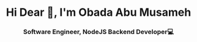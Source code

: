 <h1 align="center">Hi Dear 👋, I'm Obada Abu Musameh</h1>
<h3 align="center">Software Engineer, NodeJS Backend Developer💻</h3>

<!--
**obadatech01/obadatech01** is a ✨ _special_ ✨ repository because its `README.md` (this file) appears on your GitHub profile.

Here are some ideas to get you started:

- 🔭 I’m currently working on ...
- 🌱 I’m currently learning ...
- 👯 I’m looking to collaborate on ...
- 🤔 I’m looking for help with ...
- 💬 Ask me about ...
- 📫 How to reach me: ...
- 😄 Pronouns: ...
- ⚡ Fun fact: ...
-->
